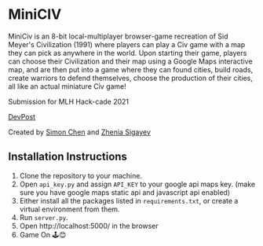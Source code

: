 # MiniCIV

MiniCiv is an 8-bit local-multiplayer browser-game recreation of Sid Meyer's Civilization (1991) where players can play a Civ game with a map they can pick as anywhere in the world. Upon starting their game, players can choose their Civilization and their map using a Google Maps interactive map, and are then put into a game where they can found cities, build roads, create warriors to defend themselves, choose the production of their cities, all like an actual miniature Civ game!

Submission for MLH Hack-cade 2021

[DevPost](https://devpost.com/software/miniciv)
 
Created by [Simon Chen](https://github.com/SimonChenWasTaken) and  [Zhenia Sigayev](https://github.com/zheniasigayev)

## Installation Instructions

1. Clone the repository to your machine.
1. Open `api_key.py` and assign `API_KEY` to your google api maps key. (make sure you have google maps static api and javascript api enabled)
1. Either install all the packages listed in `requirements.txt`, or create a virtual environment from them.
1. Run `server.py`.
1. Open http://localhost:5000/ in the browser 
1. Game On 🕹️😊

